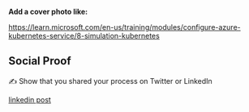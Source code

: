 **Add a cover photo like:**


https://learn.microsoft.com/en-us/training/modules/configure-azure-kubernetes-service/8-simulation-kubernetes



## Social Proof

✍️ Show that you shared your process on Twitter or LinkedIn

[linkedin post](https://www.linkedin.com/posts/andrew-leddy_100daysofcloud-activity-7079947364479692801-OBfr?utm_source=share&utm_medium=member_desktop)
